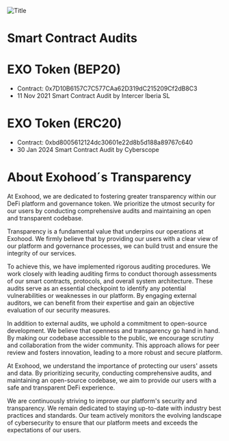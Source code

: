![Title](audit.png)

# Smart Contract Audits

# EXO Token (BEP20)
* Contract: 0x7D10B6157C7C577CAa62D319dC215209Cf2dB8C3
* 11 Nov 2021 Smart Contract Audit by Intercer Iberia SL

# EXO Token (ERC20)
* Contract: 0xbd8005612124dc30601e22d8b5d188a89767c640
* 30 Jan 2024 Smart Contract Audit by Cyberscope

# About Exohood´s Transparency

At Exohood, we are dedicated to fostering greater transparency within our DeFi platform and governance token. We prioritize the utmost security for our users by conducting comprehensive audits and maintaining an open and transparent codebase.

Transparency is a fundamental value that underpins our operations at Exohood. We firmly believe that by providing our users with a clear view of our platform and governance processes, we can build trust and ensure the integrity of our services.

To achieve this, we have implemented rigorous auditing procedures. We work closely with leading auditing firms to conduct thorough assessments of our smart contracts, protocols, and overall system architecture. These audits serve as an essential checkpoint to identify any potential vulnerabilities or weaknesses in our platform. By engaging external auditors, we can benefit from their expertise and gain an objective evaluation of our security measures.

In addition to external audits, we uphold a commitment to open-source development. We believe that openness and transparency go hand in hand. By making our codebase accessible to the public, we encourage scrutiny and collaboration from the wider community. This approach allows for peer review and fosters innovation, leading to a more robust and secure platform.

At Exohood, we understand the importance of protecting our users' assets and data. By prioritizing security, conducting comprehensive audits, and maintaining an open-source codebase, we aim to provide our users with a safe and transparent DeFi experience.

We are continuously striving to improve our platform's security and transparency. We remain dedicated to staying up-to-date with industry best practices and standards. Our team actively monitors the evolving landscape of cybersecurity to ensure that our platform meets and exceeds the expectations of our users.
